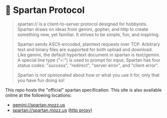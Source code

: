 # 💪 Spartan Protocol

> spartan:// is a client-to-server protocol designed for hobbyists. Spartan draws on ideas from gemini, gopher, and http to create something new, yet familiar. It strives to be simple, fun, and inspiring.
>
> Spartan sends ASCII-encoded, plaintext requests over TCP. Arbitrary text and binary files are supported for both upload and download. Like gemini, the default hypertext document in spartan is text/gemini. A special line type ("=:") is used to prompt for input. Spartan has four status codes: "success", "redirect", "server error", and "client error".
>
> Spartan is not opinionated about how or what you use it for, only that you have fun doing so!

This repo hosts the "official" spartan specification. This site is also available online at the following locations:

- [gemini://spartan.mozz.us](gemini://spartan.mozz.us)
- [spartan://spartan.mozz.us](spartan://spartan.mozz.us) ([http proxy](https://portal.mozz.us/spartan/spartan.mozz.us))
